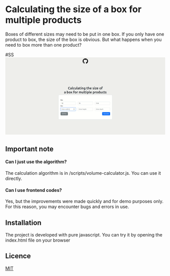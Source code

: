# Calculating the size of a box for multiple products

Boxes of different sizes may need to be put in one box. If you only have one product to box, the size of the box is obvious. But what happens when you need to box more than one product?

#SS
![](https://github.com/Bariskau/optimum-box-size-js/raw/main/assets/git_gif.gif)

## Important note

#### Can I just use the algorithm?

The calculation algorithm is in /scripts/volume-calculator.js. You can use it directly.

#### Can I use frontend codes?

Yes, but the improvements were made quickly and for demo purposes only. For this reason, you may encounter bugs and errors in use.


## Installation

The project is developed with pure javascript. You can try it by opening the index.html file on your browser
## Licence

[MIT](https://choosealicense.com/licenses/mit/)

  
